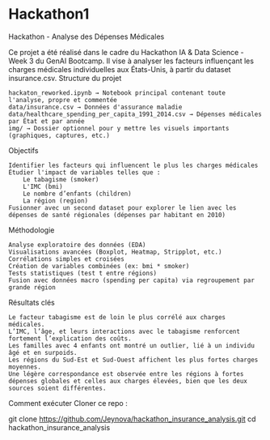 # Hackathon1
Hackathon - Analyse des Dépenses Médicales

Ce projet a été réalisé dans le cadre du Hackathon IA & Data Science - Week 3 du GenAI Bootcamp.
Il vise à analyser les facteurs influençant les charges médicales individuelles aux États-Unis, à partir du dataset insurance.csv.
Structure du projet

    hackaton_reworked.ipynb → Notebook principal contenant toute l'analyse, propre et commentée
    data/insurance.csv → Données d'assurance maladie
    data/healthcare_spending_per_capita_1991_2014.csv → Dépenses médicales par État et par année
    img/ → Dossier optionnel pour y mettre les visuels importants (graphiques, captures, etc.)

Objectifs

    Identifier les facteurs qui influencent le plus les charges médicales
    Étudier l'impact de variables telles que :
        Le tabagisme (smoker)
        L'IMC (bmi)
        Le nombre d’enfants (children)
        La région (region)
    Fusionner avec un second dataset pour explorer le lien avec les dépenses de santé régionales (dépenses par habitant en 2010)

Méthodologie

    Analyse exploratoire des données (EDA)
    Visualisations avancées (Boxplot, Heatmap, Stripplot, etc.)
    Corrélations simples et croisées
    Création de variables combinées (ex: bmi * smoker)
    Tests statistiques (test t entre régions)
    Fusion avec données macro (spending per capita) via regroupement par grande région

Résultats clés

    Le facteur tabagisme est de loin le plus corrélé aux charges médicales.
    L’IMC, l’âge, et leurs interactions avec le tabagisme renforcent fortement l’explication des coûts.
    Les familles avec 4 enfants ont montré un outlier, lié à un individu âgé et en surpoids.
    Les régions du Sud-Est et Sud-Ouest affichent les plus fortes charges moyennes.
    Une légère correspondance est observée entre les régions à fortes dépenses globales et celles aux charges élevées, bien que les deux sources soient différentes.

Comment exécuter
Cloner ce repo :

git clone https://github.com/Jeynova/hackathon_insurance_analysis.git
cd hackathon_insurance_analysis
